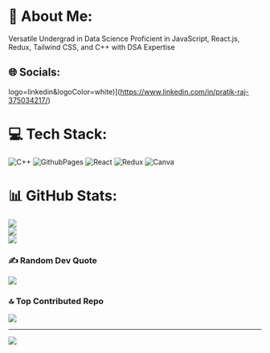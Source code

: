 # 💫 About Me:
Versatile Undergrad in Data Science Proficient in JavaScript, React.js, Redux, Tailwind CSS, and C++ with DSA Expertise


## 🌐 Socials:
logo=linkedin&logoColor=white)](https://www.linkedin.com/in/pratik-raj-375034217/) 

# 💻 Tech Stack:
![C++](https://img.shields.io/badge/c++-%2300599C.svg?style=for-the-badge&logo=c%2B%2B&logoColor=white) ![GithubPages](https://img.shields.io/badge/github%20pages-121013?style=for-the-badge&logo=github&logoColor=white) ![React](https://img.shields.io/badge/react-%2320232a.svg?style=for-the-badge&logo=react&logoColor=%2361DAFB) ![Redux](https://img.shields.io/badge/redux-%23593d88.svg?style=for-the-badge&logo=redux&logoColor=white) ![Canva](https://img.shields.io/badge/Canva-%2300C4CC.svg?style=for-the-badge&logo=Canva&logoColor=white)
# 📊 GitHub Stats:
![](https://github-readme-stats.vercel.app/api?username=pratik20gb&theme=dark&hide_border=false&include_all_commits=false&count_private=false)<br/>
![](https://github-readme-streak-stats.herokuapp.com/?user=pratik20gb&theme=dark&hide_border=false)<br/>
![](https://github-readme-stats.vercel.app/api/top-langs/?username=pratik20gb&theme=dark&hide_border=false&include_all_commits=false&count_private=false&layout=compact)

### ✍️ Random Dev Quote
![](https://quotes-github-readme.vercel.app/api?type=horizontal&theme=dark)

### 🔝 Top Contributed Repo
![](https://github-contributor-stats.vercel.app/api?username=pratik20gb&limit=5&theme=dark&combine_all_yearly_contributions=true)

---
[![](https://visitcount.itsvg.in/api?id=pratik20gb&icon=0&color=0)](https://visitcount.itsvg.in)


<!-- Proudly created with GPRM ( https://gprm.itsvg.in ) -->
